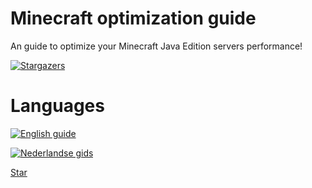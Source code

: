 # Minecraft optimization guide
An guide to optimize your Minecraft Java Edition servers performance!

[![Stargazers](https://img.shields.io/github/stars/minionguyjpro/minecraftoptimizationguide?label=stars&logo=github)](https://github.com/minionguyjpro/minecraftoptimizationguide/stargazers)
# Languages
[![English guide](https://img.shields.io/badge/English-red)](https://github.com/Minionguyjpro/minecraftoptimizationguide/tree/master/optimization/english)

[![Nederlandse gids](https://img.shields.io/badge/Nederlands-green)](https://github.com/Minionguyjpro/minecraftoptimizationguide/tree/master/optimization/nederlands)
<!-- Place this tag where you want the button to render. -->

<!-- Place this tag in your head or just before your close body tag. -->
<script async defer src="https://buttons.github.io/buttons.js"></script>


<a class="github-button" href="https://github.com/minionguyjpro/minecraftoptimizationguide" data-icon="octicon-star" data-size="large" aria-label="Star minionguyjpro/minecraftoptimizationguide on GitHub">Star</a>
